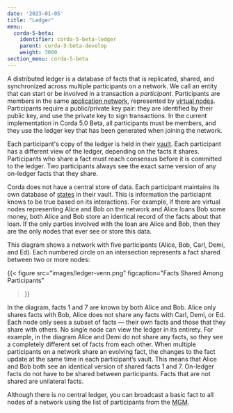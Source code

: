 ```yaml
---
date: '2023-01-05'
title: "Ledger"
menu:
  corda-5-beta:
    identifier: corda-5-beta-ledger
    parent: corda-5-beta-develop
    weight: 3000
section_menu: corda-5-beta
---
```


A distributed ledger is a database of facts that is replicated, shared, and synchronized across multiple participants on a network. We call an entity that can start or be involved in a transaction a *participant*. 
Participants are members in the same [application network](../../introduction/key-concepts.html#application-networks), represented by [virtual nodes](../../introduction/key-concepts.html#virtual-nodes). Participants require a public/private key pair: they are identified by their public key, and use the private key to sign transactions. In the current implementation in Corda 5.0 Beta, all participants must be members, and they use the ledger key that has been generated when joining the network.

Each participant's copy of the ledger is held in their [vault](vault.html). Each participant has a different view of the ledger, depending on the facts it shares. Participants who share a fact must reach consensus before it is committed to the ledger. Two participants always see the exact same version of any on-ledger facts that they share.

Corda does not have a central store of data. Each participant maintains its own database of [states](states.html) in their vault. This is information the particiapnt knows to be true based on its interactions. For example, if there are virtual nodes representing Alice and Bob on the network and Alice loans Bob some money, both Alice and Bob store an identical record of the facts about that loan. If the only parties involved with the loan are Alice and Bob, then they are the only nodes that ever see or store this data.

This diagram shows a network with five participants (Alice, Bob, Carl, Demi, and Ed). Each numbered circle on an intersection represents a fact shared between two or more nodes:

{{< 
  figure
	 src="images/ledger-venn.png"
	 figcaption="Facts Shared Among Participants"
>}}

In the diagram, facts 1 and 7 are known by both Alice and Bob. Alice only shares facts with Bob, Alice does not share any facts with Carl, Demi, or Ed. Each node only sees a subset of facts — their own facts and those that they share with others. No single node can view the ledger in its entirety. For example, in the diagram Alice and Demi do not share any facts, so they see a completely different set of facts from each other. When multiple participants on a network share an evolving fact, the changes to the fact update at the same time in each participant’s vault. This means that Alice and Bob both see an identical version of shared facts 1 and 7. On-ledger facts do not have to be shared between participants. Facts that are not shared are unilateral facts.

Although there is no central ledger, you can broadcast a basic fact to all nodes of a network using the list of participants from the [MGM](../../introduction/key-concepts.html#membership-management).